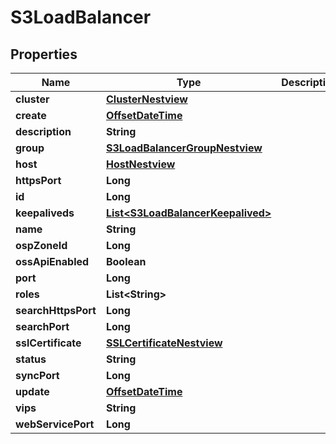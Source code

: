 # S3LoadBalancer

## Properties
Name | Type | Description | Notes
------------ | ------------- | ------------- | -------------
**cluster** | [**ClusterNestview**](ClusterNestview.md) |  |  [optional]
**create** | [**OffsetDateTime**](OffsetDateTime.md) |  |  [optional]
**description** | **String** |  |  [optional]
**group** | [**S3LoadBalancerGroupNestview**](S3LoadBalancerGroupNestview.md) |  |  [optional]
**host** | [**HostNestview**](HostNestview.md) |  |  [optional]
**httpsPort** | **Long** |  |  [optional]
**id** | **Long** |  |  [optional]
**keepaliveds** | [**List&lt;S3LoadBalancerKeepalived&gt;**](S3LoadBalancerKeepalived.md) |  |  [optional]
**name** | **String** |  |  [optional]
**ospZoneId** | **Long** |  |  [optional]
**ossApiEnabled** | **Boolean** |  |  [optional]
**port** | **Long** |  |  [optional]
**roles** | **List&lt;String&gt;** |  |  [optional]
**searchHttpsPort** | **Long** |  |  [optional]
**searchPort** | **Long** |  |  [optional]
**sslCertificate** | [**SSLCertificateNestview**](SSLCertificateNestview.md) |  |  [optional]
**status** | **String** |  |  [optional]
**syncPort** | **Long** |  |  [optional]
**update** | [**OffsetDateTime**](OffsetDateTime.md) |  |  [optional]
**vips** | **String** |  |  [optional]
**webServicePort** | **Long** |  |  [optional]
